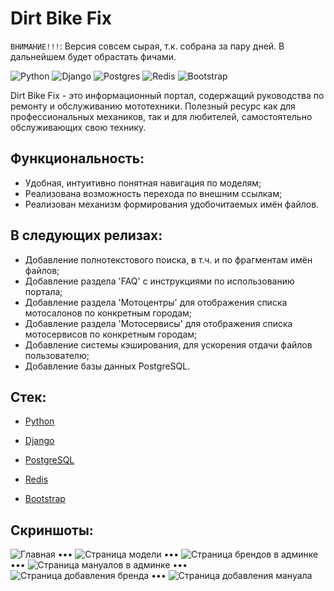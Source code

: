 # Dirt Bike Fix

`ВНИМАНИЕ!!!`: Версия совсем сырая, т.к. собрана за пару дней. В дальнейшем будет обрастать фичами.

![Python](https://img.shields.io/badge/python-3670A0?style=style-flat&logo=python&logoColor=ffdd54)
![Django](https://img.shields.io/badge/django-%23092E20.svg?style=style-flat&logo=django&logoColor=white)
![Postgres](https://img.shields.io/badge/postgres-%23316192.svg?style=style-flat&logo=postgresql&logoColor=white)
![Redis](https://img.shields.io/badge/redis-%23DD0031.svg?style=style-flat&logo=redis&logoColor=white)
![Bootstrap](https://img.shields.io/badge/bootstrap-%238511FA.svg?style=style-flat&logo=bootstrap&logoColor=white)

Dirt Bike Fix - это информационный портал, содержащий руководства по ремонту и обслуживанию мототехники. Полезный ресурс как для профессиональных механиков, так и для любителей, самостоятельно обслуживающих свою технику.

## Функциональность:

- Удобная, интуитивно понятная навигация по моделям;
- Реализована возможность перехода по внешним ссылкам;
- Реализован механизм формирования удобочитаемых имён файлов.

## В следующих релизах:

- Добавление полнотекстового поиска, в т.ч. и по фрагментам имён файлов;
- Добавление раздела 'FAQ' с инструкциями по использованию портала;
- Добавление раздела 'Мотоцентры' для отображения списка мотосалонов по конкретным городам;
- Добавление раздела 'Мотосервисы' для отображения списка мотосервисов по конкретным городам;
- Добавление системы кэширования, для ускорения отдачи файлов пользователю;
- Добавление базы данных PostgreSQL.

## Стек:

- [Python](https://www.python.org/downloads/)
- [Django](https://www.djangoproject.com/download/)
- [PostgreSQL](https://www.postgresql.org/)
- [Redis](https://redis.io/downloads/)

- [Bootstrap](https://getbootstrap.com/)

## Скриншоты:
![Главная](https://github.com/user-attachments/assets/ea071901-542d-4c01-a3f4-22e3766ac94d)
•••
![Страница модели](https://github.com/user-attachments/assets/a13c0b2a-45b1-4885-a9a2-aa80881d50d3)
•••
![Страница брендов в админке](https://github.com/user-attachments/assets/aa024ae2-76f5-4087-97e9-061d4b73c724)
•••
![Страница мануалов в админке](https://github.com/user-attachments/assets/34c97867-a8b3-4c3c-bcc3-96ed6bccc547)
•••
![Страница добавления бренда](https://github.com/user-attachments/assets/c7146c73-8ce8-43a7-8087-556c5d3344ba)
•••
![Страница добавления мануала](https://github.com/user-attachments/assets/e559fc5e-d39e-41dc-a2c0-5bd9fa5e8ac8)

